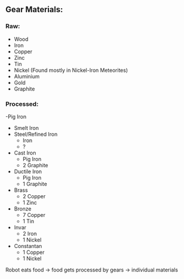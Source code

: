 ## Gear Materials:

### Raw:
- Wood
- Iron
- Copper
- Zinc
- Tin
- Nickel (Found mostly in Nickel-Iron Meteorites)
- Aluminium
- Gold
- Graphite

### Processed:
-Pig Iron
  - Smelt Iron
- Steel/Refined Iron
  - Iron
  - ?
- Cast Iron
  - Pig Iron
  - 2 Graphite
- Ductile Iron
  - Pig Iron
  - 1 Graphite
- Brass
  - 2 Copper
  - 1 Zinc
- Bronze
  - 7 Copper
  - 1 Tin
- Invar
  - 2 Iron
  - 1 Nickel
- Constantan
  - 1 Copper
  - 1 Nickel


Robot eats food -> food gets processed by gears -> individual materials 
